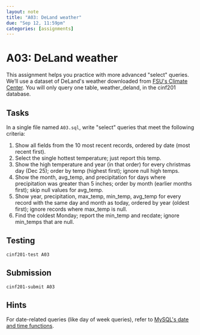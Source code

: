 ```yaml
---
layout: note
title: "A03: DeLand weather"
due: "Sep 12, 11:59pm"
categories: [assignments]
---
```


# A03: DeLand weather

This assignment helps you practice with more advanced "select" queries. We’ll use a dataset of DeLand's weather downloaded from [FSU's Climate Center](http://climatecenter.fsu.edu/climate-data-access-tools/downloadable-data). You will only query one table, weather_deland, in the cinf201 database.

## Tasks

In a single file named `A03.sql`, write "select" queries that meet the following criteria:

1. Show all fields from the 10 most recent records, ordered by date (most recent first).
2. Select the single hottest temperature; just report this temp.
3. Show the high temperature and year (in that order) for every christmas day (Dec 25); order by temp (highest first); ignore null high temps.
4. Show the month, avg\_temp, and precipitation for days where precipitation was greater than 5 inches; order by month (earlier months first); skip null values for avg\_temp.
5. Show year, precipitation, max\_temp, min\_temp, avg\_temp for every record with the same day and month as today, ordered by year (oldest first); ignore records where max\_temp is null.
6. Find the coldest Monday; report the min\_temp and recdate; ignore min\_temps that are null.

## Testing

~~~
cinf201-test A03
~~~

## Submission

~~~
cinf201-submit A03
~~~

## Hints

For date-related queries (like day of week queries), refer to [MySQL's date and time functions](https://dev.mysql.com/doc/refman/5.7/en/date-and-time-functions.html).





